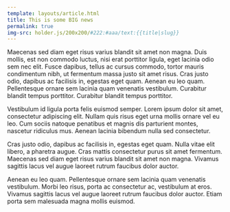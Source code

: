 ```yaml
---
template: layouts/article.html
title: This is some BIG news
permalink: true
img-src: holder.js/200x200/#222:#aaa/text:{{title|slug}}
---
```


Maecenas sed diam eget risus varius blandit sit amet non magna. Duis mollis, est non commodo luctus, nisi erat porttitor ligula, eget lacinia odio sem nec elit. Fusce dapibus, tellus ac cursus commodo, tortor mauris condimentum nibh, ut fermentum massa justo sit amet risus. Cras justo odio, dapibus ac facilisis in, egestas eget quam. Aenean eu leo quam. Pellentesque ornare sem lacinia quam venenatis vestibulum. Curabitur blandit tempus porttitor. Curabitur blandit tempus porttitor.

Vestibulum id ligula porta felis euismod semper. Lorem ipsum dolor sit amet, consectetur adipiscing elit. Nullam quis risus eget urna mollis ornare vel eu leo. Cum sociis natoque penatibus et magnis dis parturient montes, nascetur ridiculus mus. Aenean lacinia bibendum nulla sed consectetur.

Cras justo odio, dapibus ac facilisis in, egestas eget quam. Nulla vitae elit libero, a pharetra augue. Cras mattis consectetur purus sit amet fermentum. Maecenas sed diam eget risus varius blandit sit amet non magna. Vivamus sagittis lacus vel augue laoreet rutrum faucibus dolor auctor.

Aenean eu leo quam. Pellentesque ornare sem lacinia quam venenatis vestibulum. Morbi leo risus, porta ac consectetur ac, vestibulum at eros. Vivamus sagittis lacus vel augue laoreet rutrum faucibus dolor auctor. Etiam porta sem malesuada magna mollis euismod.
